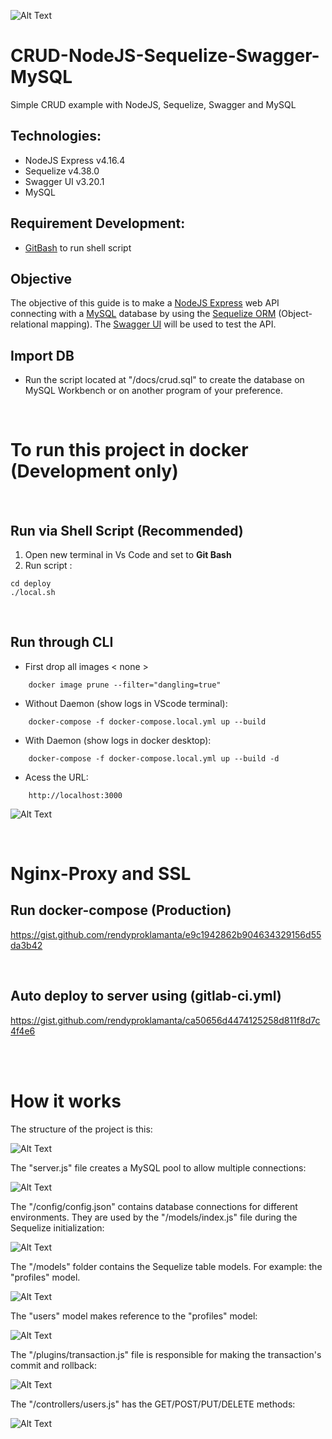 ![Alt Text](/docs/titulo.JPG)

# CRUD-NodeJS-Sequelize-Swagger-MySQL

Simple CRUD example with NodeJS, Sequelize, Swagger and MySQL

## Technologies:

- NodeJS Express v4.16.4
- Sequelize v4.38.0
- Swagger UI v3.20.1
- MySQL

## Requirement Development:

- [GitBash](https://git-scm.com) to run shell script

## Objective

The objective of this guide is to make a [NodeJS Express](https://expressjs.com/pt-br/) web API connecting with a [MySQL](https://dev.mysql.com/downloads/installer/) database by using the [Sequelize ORM](https://sequelize.org/) (Object-relational mapping). The [Swagger UI](https://swagger.io/tools/swagger-ui/) will be used to test the API.

## Import DB

- Run the script located at "/docs/crud.sql" to create the database on MySQL Workbench or on another program of your preference.

<br>

# To run this project in docker (Development only)

<br>

## Run via Shell Script (Recommended)
1. Open new terminal in Vs Code and set to **Git Bash**
2. Run script :
```
cd deploy
./local.sh
```

<br>

## Run through CLI
- First drop all images < none >
```
    docker image prune --filter="dangling=true"
```

- Without Daemon (show logs in VScode terminal):
```
    docker-compose -f docker-compose.local.yml up --build
```

- With Daemon (show logs in docker desktop):
```
    docker-compose -f docker-compose.local.yml up --build -d
```

- Acess the URL:

```
    http://localhost:3000
```

![Alt Text](/docs/swagger.JPG)

<br>


# Nginx-Proxy and SSL

## Run docker-compose (Production)

https://gist.github.com/rendyproklamanta/e9c1942862b904634329156d55da3b42

<br>

## Auto deploy to server using (gitlab-ci.yml)

https://gist.github.com/rendyproklamanta/ca50656d4474125258d811f8d7c4f4e6

<br><br>

# How it works

The structure of the project is this:

![Alt Text](/docs/node01.JPG)

The "server.js" file creates a MySQL pool to allow multiple connections:

![Alt Text](/docs/node02.JPG)

The "/config/config.json" contains database connections for different environments. They are used by the "/models/index.js" file during the Sequelize initialization:

![Alt Text](/docs/node03.JPG)

The "/models" folder contains the Sequelize table models. For example: the "profiles" model.

![Alt Text](/docs/node04.JPG)

The "users" model makes reference to the "profiles" model:

![Alt Text](/docs/node05.JPG)

The "/plugins/transaction.js" file is responsible for making the transaction's commit and rollback:

![Alt Text](/docs/node06.JPG)

The "/controllers/users.js" has the GET/POST/PUT/DELETE methods:

![Alt Text](/docs/node07.JPG)

